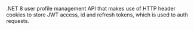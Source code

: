 .NET 8 user profile management API that makes use of HTTP header cookies to store JWT access, id and refresh tokens, which is used to auth requests. 
